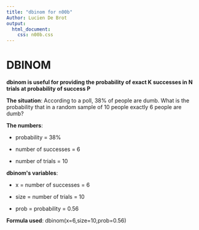 ```yaml
---
title: "dbinom for n00b"
Author: Lucien De Brot
output: 
  html_document: 
    css: n00b.css
---
```


# DBINOM

**dbinom is useful for providing the probability of exact K successes in N trials at probability of success P**

**The situation**:
According to a poll, 38% of people are dumb. What is the probability that in a random sample of 10 people exactly 6 people are dumb?

**The numbers**:

* probability = 38%

* number of successes = 6

* number of trials = 10


**dbinom's variables**:

* x = number of successes = 6

* size = number of trials = 10

* prob = probability = 0.56

**Formula used**: dbinom(x=6,size=10,prob=0.56)

